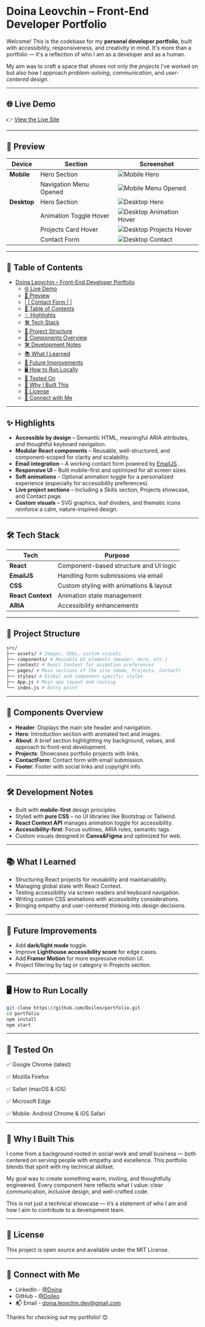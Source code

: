 # Doina Leovchin – Front-End Developer Portfolio

Welcome! This is the codebase for my **personal developer portfolio**, built with accessibility, responsiveness, and creativity in mind. It's more than a portfolio — it's a reflection of who I am as a developer and as a human.

My aim was to craft a space that shows not only the _projects_ I've worked on but also how I approach _problem-solving_, _communication_, and _user-centered design_.

---

## 🌐 Live Demo

👉 [View the Live Site](https://my-new-portfolio-kohl.vercel.app/)

---

## 📸 Preview

| Device      | Section                | Screenshot                                                                        |
| ----------- | ---------------------- | --------------------------------------------------------------------------------- |
| **Mobile**  | Hero Section           | ![Mobile Hero](public/assets/screenshots/mobile-hero.png)                         |
|             | Navigation Menu Opened | ![Mobile Menu Opened](public/assets/screenshots/mobile-menu-opened.png)           |
| **Desktop** | Hero Section           | ![Desktop Hero](public/assets/screenshots/desktop-hero.png)                       |
|             | Animation Toggle Hover | ![Desktop Animation Hover](public/assets/screenshots/desktop-animation-hover.png) |
|             | Projects Card Hover    | ![Desktop Projects Hover](public/assets/screenshots/desktop-projects-hover.png)   |
|             | Contact Form           | ![Desktop Contact](public/assets/screenshots/desktop-contact.png)                 |

---

## 📑 Table of Contents

- [Doina Leovchin – Front-End Developer Portfolio](#doina-leovchin--front-end-developer-portfolio)
  - [🌐 Live Demo](#-live-demo)
  - [📸 Preview](#-preview)
  - [| | Contact Form | |](#--------------contact-form-----------------------------)
  - [📑 Table of Contents](#-table-of-contents)
  - [✨ Highlights](#-highlights)
  - [🛠️ Tech Stack](#️-tech-stack)
  - [📁 Project Structure](#-project-structure)
  - [🧩 Components Overview](#-components-overview)
  - [🛠️ Development Notes](#️-development-notes)
  - [📚 What I Learned](#-what-i-learned)
  - [🚀 Future Improvements](#-future-improvements)
  - [🖥️ How to Run Locally](#️-how-to-run-locally)
  - [🧪 Tested On](#-tested-on)
  - [💖 Why I Built This](#-why-i-built-this)
  - [📜 License](#-license)
  - [🤝 Connect with Me](#-connect-with-me)

---

## ✨ Highlights

- **Accessible by design** – Semantic HTML, meaningful ARIA attributes, and thoughtful keyboard navigation.
- **Modular React components** – Reusable, well-structured, and component-scoped for clarity and scalability.
- **Email integration** – A working contact form powered by [EmailJS](https://www.emailjs.com/).
- **Responsive UI** – Built mobile-first and optimized for all screen sizes.
- **Soft animations** – Optional animation toggle for a personalized experience (especially for accessibility preferences).
- **Live project sections** – Including a Skills section, Projects showcase, and Contact page.
- **Custom visuals** – SVG graphics, leaf dividers, and thematic icons reinforce a calm, nature-inspired design.

---

## 🛠️ Tech Stack

| Tech              | Purpose                                 |
| ----------------- | --------------------------------------- |
| **React**         | Component-based structure and UI logic  |
| **EmailJS**       | Handling form submissions via email     |
| **CSS**           | Custom styling with animations & layout |
| **React Context** | Animation state management              |
| **ARIA**          | Accessibility enhancements              |

---

## 📁 Project Structure

```bash
src/
├── assets/ # Images, SVGs, custom visuals
├── components/ # Reusable UI elements (Header, Hero, etc.)
├── context/ # React Context for animation preferences
├── pages/ # Main sections of the site (Home, Projects, Contact)
├── styles/ # Global and component-specific styles
├── App.js # Main app layout and routing
└── index.js # Entry point
```

---

## 🧩 Components Overview

- **Header**: Displays the main site header and navigation.
- **Hero**: Introduction section with animated text and images.
- **About**: A brief section highlighting my background, values, and approach to front-end development.
- **Projects**: Showcases portfolio projects with links.
- **ContactForm**: Contact form with email submission.
- **Footer**: Footer with social links and copyright info.

---

## 🛠️ Development Notes

- Built with **mobile-first** design principles.
- Styled with **pure CSS** – no UI libraries like Bootstrap or Tailwind.
- **React Context API** manages animation toggle for accessibility.
- **Accessibility-first**: Focus outlines, ARIA roles, semantic tags.
- Custom visuals designed in **Canva&Figma** and optimized for web.

---

## 📚 What I Learned

- Structuring React projects for reusability and maintainability.
- Managing global state with React Context.
- Testing accessibility via screen readers and keyboard navigation.
- Writing custom CSS animations with accessibility considerations.
- Bringing empathy and user-centered thinking into design decisions.

---

## 🚀 Future Improvements

- Add **dark/light mode** toggle.
- Improve **Lighthouse accessibility score** for edge cases.
- Add **Framer Motion** for more expressive motion UI.
- Project filtering by tag or category in Projects section.

---

## 🖥️ How to Run Locally

```bash
git clone https://github.com/Doileo/portfolio.git
cd portfolio
npm install
npm start
```

---

## 🧪 Tested On

✅ Google Chrome (latest)

✅ Mozilla Firefox

✅ Safari (macOS & iOS)

✅ Microsoft Edge

✅ Mobile: Android Chrome & iOS Safari

---

## 💖 Why I Built This

I come from a background rooted in social work and small business — both centered on serving people with empathy and excellence. This portfolio blends that spirit with my technical skillset.

My goal was to create something warm, inviting, and thoughtfully engineered. Every component here reflects what I value: clear communication, inclusive design, and well-crafted code.

This is not just a technical showcase — it’s a statement of who I am and how I aim to contribute to a development team.

---

## 📜 License

This project is open source and available under the MIT License.

---

## 🤝 Connect with Me

- LinkedIn - [@Doina](https://www.linkedin.com/in/doinaleovchindeveloper/)
- GitHub - [@Doileo](https://github.com/Doileo)
- 📬 Email - doina.leovchin.dev@gmail.com

Thanks for checking out my portfolio! 😊
